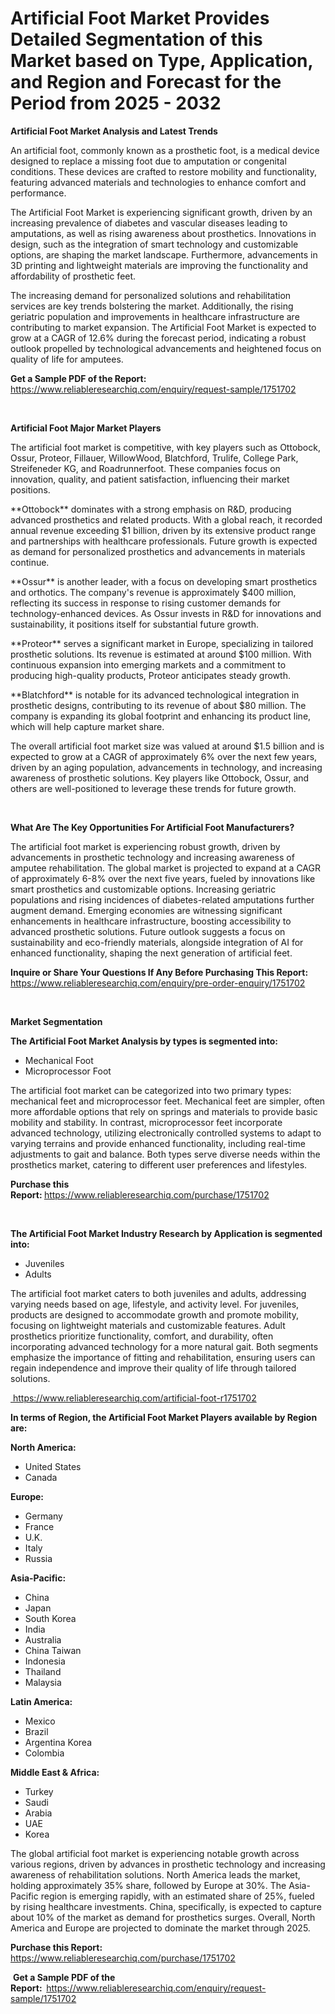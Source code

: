 <p><h1>Artificial Foot Market Provides Detailed Segmentation of this Market based on Type, Application, and Region and Forecast for the Period from 2025 - 2032</h1></p><p><strong>Artificial Foot Market Analysis and Latest Trends</strong></p>
<p><p>An artificial foot, commonly known as a prosthetic foot, is a medical device designed to replace a missing foot due to amputation or congenital conditions. These devices are crafted to restore mobility and functionality, featuring advanced materials and technologies to enhance comfort and performance.</p><p>The Artificial Foot Market is experiencing significant growth, driven by an increasing prevalence of diabetes and vascular diseases leading to amputations, as well as rising awareness about prosthetics. Innovations in design, such as the integration of smart technology and customizable options, are shaping the market landscape. Furthermore, advancements in 3D printing and lightweight materials are improving the functionality and affordability of prosthetic feet.</p><p>The increasing demand for personalized solutions and rehabilitation services are key trends bolstering the market. Additionally, the rising geriatric population and improvements in healthcare infrastructure are contributing to market expansion. The Artificial Foot Market is expected to grow at a CAGR of 12.6% during the forecast period, indicating a robust outlook propelled by technological advancements and heightened focus on quality of life for amputees.</p></p>
<p><strong>Get a Sample PDF of the Report:&nbsp;</strong> <a href="https://www.reliableresearchiq.com/enquiry/request-sample/1751702?utm_campaign=3327&utm_medium=2&utm_source=Github&utm_content=ia&utm_term=13042025&utm_id=artificial-foot">https://www.reliableresearchiq.com/enquiry/request-sample/1751702</a></p>
<p>&nbsp;</p>
<p><strong>Artificial Foot Major Market Players</strong></p>
<p><p>The artificial foot market is competitive, with key players such as Ottobock, Ossur, Proteor, Fillauer, WillowWood, Blatchford, Trulife, College Park, Streifeneder KG, and Roadrunnerfoot. These companies focus on innovation, quality, and patient satisfaction, influencing their market positions.</p><p>**Ottobock** dominates with a strong emphasis on R&D, producing advanced prosthetics and related products. With a global reach, it recorded annual revenue exceeding $1 billion, driven by its extensive product range and partnerships with healthcare professionals. Future growth is expected as demand for personalized prosthetics and advancements in materials continue.</p><p>**Ossur** is another leader, with a focus on developing smart prosthetics and orthotics. The company's revenue is approximately $400 million, reflecting its success in response to rising customer demands for technology-enhanced devices. As Ossur invests in R&D for innovations and sustainability, it positions itself for substantial future growth.</p><p>**Proteor** serves a significant market in Europe, specializing in tailored prosthetic solutions. Its revenue is estimated at around $100 million. With continuous expansion into emerging markets and a commitment to producing high-quality products, Proteor anticipates steady growth.</p><p>**Blatchford** is notable for its advanced technological integration in prosthetic designs, contributing to its revenue of about $80 million. The company is expanding its global footprint and enhancing its product line, which will help capture market share.</p><p>The overall artificial foot market size was valued at around $1.5 billion and is expected to grow at a CAGR of approximately 6% over the next few years, driven by an aging population, advancements in technology, and increasing awareness of prosthetic solutions. Key players like Ottobock, Ossur, and others are well-positioned to leverage these trends for future growth.</p></p>
<p>&nbsp;</p>
<p><strong>What Are The Key Opportunities For Artificial Foot Manufacturers?</strong></p>
<p><p>The artificial foot market is experiencing robust growth, driven by advancements in prosthetic technology and increasing awareness of amputee rehabilitation. The global market is projected to expand at a CAGR of approximately 6-8% over the next five years, fueled by innovations like smart prosthetics and customizable options. Increasing geriatric populations and rising incidences of diabetes-related amputations further augment demand. Emerging economies are witnessing significant enhancements in healthcare infrastructure, boosting accessibility to advanced prosthetic solutions. Future outlook suggests a focus on sustainability and eco-friendly materials, alongside integration of AI for enhanced functionality, shaping the next generation of artificial feet.</p></p>
<p><strong>Inquire or Share Your Questions If Any Before Purchasing This Report:</strong> <a href="https://www.reliableresearchiq.com/enquiry/pre-order-enquiry/1751702?utm_campaign=3327&utm_medium=2&utm_source=Github&utm_content=ia&utm_term=13042025&utm_id=artificial-foot">https://www.reliableresearchiq.com/enquiry/pre-order-enquiry/1751702</a></p>
<p>&nbsp;</p>
<p><strong>Market Segmentation</strong></p>
<p><strong>The Artificial Foot Market Analysis by types is segmented into:</strong></p>
<p><ul><li>Mechanical Foot</li><li>Microprocessor Foot</li></ul></p>
<p><p>The artificial foot market can be categorized into two primary types: mechanical feet and microprocessor feet. Mechanical feet are simpler, often more affordable options that rely on springs and materials to provide basic mobility and stability. In contrast, microprocessor feet incorporate advanced technology, utilizing electronically controlled systems to adapt to varying terrains and provide enhanced functionality, including real-time adjustments to gait and balance. Both types serve diverse needs within the prosthetics market, catering to different user preferences and lifestyles.</p></p>
<p><strong>Purchase this Report:&nbsp;</strong><a href="https://www.reliableresearchiq.com/purchase/1751702?utm_campaign=3327&utm_medium=2&utm_source=Github&utm_content=ia&utm_term=13042025&utm_id=artificial-foot">https://www.reliableresearchiq.com/purchase/1751702</a></p>
<p>&nbsp;</p>
<p><strong>The Artificial Foot Market Industry Research by Application is segmented into:</strong></p>
<p><ul><li>Juveniles</li><li>Adults</li></ul></p>
<p><p>The artificial foot market caters to both juveniles and adults, addressing varying needs based on age, lifestyle, and activity level. For juveniles, products are designed to accommodate growth and promote mobility, focusing on lightweight materials and customizable features. Adult prosthetics prioritize functionality, comfort, and durability, often incorporating advanced technology for a more natural gait. Both segments emphasize the importance of fitting and rehabilitation, ensuring users can regain independence and improve their quality of life through tailored solutions.</p></p>
<p><a href="https://www.reliableresearchiq.com/artificial-foot-r1751702?utm_campaign=3327&utm_medium=2&utm_source=Github&utm_content=ia&utm_term=13042025&utm_id=artificial-foot">&nbsp;https://www.reliableresearchiq.com/artificial-foot-r1751702</a></p>
<p><strong>In terms of Region, the Artificial Foot Market Players available by Region are:</strong></p>
<p>
    <p> <strong> North America: </strong>
        <ul>
            <li>United States</li>
            <li>Canada</li>
        </ul>
        </p> 
    <p> <strong> Europe: </strong>
        <ul>
            <li>Germany</li>
            <li>France</li>
            <li>U.K.</li>
            <li>Italy</li>
            <li>Russia</li>
        </ul>
        </p> 
    <p> <strong> Asia-Pacific: </strong>
        <ul>
            <li>China</li>
            <li>Japan</li>
            <li>South Korea</li>
            <li>India</li>
            <li>Australia</li>
            <li>China Taiwan</li>
            <li>Indonesia</li>
            <li>Thailand</li>
            <li>Malaysia</li>
        </ul>
        </p> 
    <p> <strong> Latin America: </strong>
        <ul>
            <li>Mexico</li>
            <li>Brazil</li>
            <li>Argentina Korea</li>
            <li>Colombia</li>
        </ul>
        </p> 
    <p> <strong> Middle East & Africa: </strong>
        <ul>
            <li>Turkey</li>
            <li>Saudi</li>
            <li>Arabia</li>
            <li>UAE</li>
            <li>Korea</li>
        </ul>
    </p>
    </p>
<p><p>The global artificial foot market is experiencing notable growth across various regions, driven by advances in prosthetic technology and increasing awareness of rehabilitation solutions. North America leads the market, holding approximately 35% share, followed by Europe at 30%. The Asia-Pacific region is emerging rapidly, with an estimated share of 25%, fueled by rising healthcare investments. China, specifically, is expected to capture about 10% of the market as demand for prosthetics surges. Overall, North America and Europe are projected to dominate the market through 2025.</p></p>
<p><strong>Purchase this Report: </strong><a href="https://www.reliableresearchiq.com/purchase/1751702?utm_campaign=3327&utm_medium=2&utm_source=Github&utm_content=ia&utm_term=13042025&utm_id=artificial-foot">https://www.reliableresearchiq.com/purchase/1751702</a></p>
<p>&nbsp;<strong>Get a Sample PDF of the Report:&nbsp;&nbsp;</strong><a href="https://www.reliableresearchiq.com/enquiry/request-sample/1751702?utm_campaign=3327&utm_medium=2&utm_source=Github&utm_content=ia&utm_term=13042025&utm_id=artificial-foot">https://www.reliableresearchiq.com/enquiry/request-sample/1751702</a></p>
<p><strong></strong></p>
<p><p></p><p></p><p></p></p>